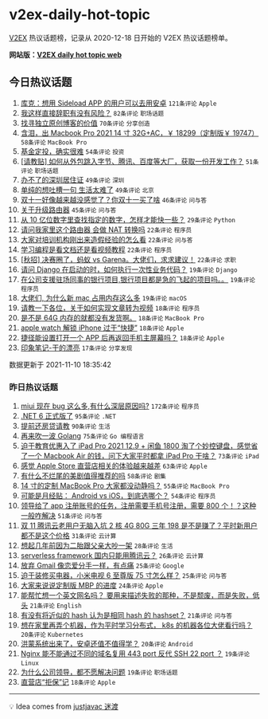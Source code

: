 # v2ex-daily-hot-topic

[V2EX](https://www.v2ex.com/) 热议话题榜，记录从 2020-12-18 日开始的 V2EX 热议话题榜单。

**网站版：[V2EX daily hot topic web](https://boojack.github.io/v2ex-daily-hot-topic-web/)**

## 今日热议话题

<!-- TODAY BEGIN -->

1. [库克：想用 Sideload APP 的用户可以去用安卓](https://www.v2ex.com/t/814382) `121条评论` `Apple`
1. [我这样直接辞职有没有风险？](https://www.v2ex.com/t/814338) `82条评论` `职场话题`
1. [找寻独立原创博客的价值](https://www.v2ex.com/t/814316) `70条评论` `分享创造`
1. [含泪，出 Macbook Pro 2021 14 寸 32G+AC，￥ 18299（定制版￥ 19747）](https://www.v2ex.com/t/814332) `58条评论` `MacBook Pro`
1. [基金定投，确实很难](https://www.v2ex.com/t/814341) `54条评论` `投资`
1. [[请教贴] 如何从外包跳入字节、腾讯、百度等大厂，获取一份开发工作？](https://www.v2ex.com/t/814309) `51条评论` `职场话题`
1. [办不了的深圳居住证](https://www.v2ex.com/t/814362) `49条评论` `深圳`
1. [单纯的想吐槽一句 生活太难了](https://www.v2ex.com/t/814406) `49条评论` `北京`
1. [双十一好像越来越没感觉了？你双十一买了啥](https://www.v2ex.com/t/814437) `46条评论` `问与答`
1. [关于升级路由器](https://www.v2ex.com/t/814311) `45条评论` `问与答`
1. [从 10 亿位数字里查找指定的数字，怎样才能快一些？](https://www.v2ex.com/t/814478) `29条评论` `Python`
1. [请问我家里这个路由器 会做 NAT 转换吗](https://www.v2ex.com/t/814494) `22条评论` `程序员`
1. [大家对培训机构刚出来造假经验的怎么看](https://www.v2ex.com/t/814458) `22条评论` `问与答`
1. [学习编程是看文档还是看视频教程](https://www.v2ex.com/t/814423) `22条评论` `程序员`
1. [[秋招] 决赛圈了，蚂蚁 vs Garena。大佬们，求求建议！](https://www.v2ex.com/t/814337) `22条评论` `求职`
1. [请问 Django 在启动的时，如何执行一次性业务代码？](https://www.v2ex.com/t/814479) `19条评论` `Django`
1. [在公司支援驻场同事的银行项目,银行项目都是急的飞起的项目吗。。](https://www.v2ex.com/t/814374) `19条评论` `程序员`
1. [大佬们, 为什么新 mac 占用内存这么多](https://www.v2ex.com/t/814344) `19条评论` `macOS`
1. [请教一下各位，关于如何实现文章转为视频](https://www.v2ex.com/t/814411) `18条评论` `程序员`
1. [是不是 64G 内存的就都没有发货啊。](https://www.v2ex.com/t/814394) `18条评论` `MacBook Pro`
1. [apple watch 解锁 iPhone 过于“快捷”](https://www.v2ex.com/t/814348) `18条评论` `Apple`
1. [捷径能设置打开一个 APP 后再返回手机主屏幕吗？](https://www.v2ex.com/t/814314) `18条评论` `Apple`
1. [印象笔记-干的漂亮](https://www.v2ex.com/t/814385) `17条评论` `分享发现`

数据更新于 2021-11-10 18:35:42

<!-- TODAY END -->

### 昨日热议话题

<!-- YESTERDAY BEGIN -->

1. [miui 现在 bug 这么多,有什么深层原因吗?](https://www.v2ex.com/t/814032) `172条评论` `程序员`
1. [.NET 6 正式版了](https://www.v2ex.com/t/814028) `95条评论` `.NET`
1. [提前还房贷请教](https://www.v2ex.com/t/814034) `90条评论` `生活`
1. [再来吹一波 Golang](https://www.v2ex.com/t/814129) `75条评论` `Go 编程语言`
1. [迫于教育优惠入了 iPad Pro 2021 12.9 + 闲鱼 1800 淘了个妙控键盘，感觉省了一个 Macbook Air 的钱，问下大家平时都拿 iPad Pro 干啥？](https://www.v2ex.com/t/814136) `73条评论` `iPad`
1. [感觉 Apple Store 直营店相关的体验越来越差](https://www.v2ex.com/t/814187) `63条评论` `Apple`
1. [有什么不烂尾的美剧值得推荐的吗](https://www.v2ex.com/t/814240) `58条评论` `剧集`
1. [14 寸的定制 MacBook Pro 大家都没动静吗？](https://www.v2ex.com/t/814085) `55条评论` `MacBook Pro`
1. [可能是月经贴： Android vs iOS，到底选哪个？](https://www.v2ex.com/t/814131) `54条评论` `程序员`
1. [领导给了 app 注册账号的任务，注册需要手机号注册，需要 800 个！？这种一般咋解决](https://www.v2ex.com/t/814065) `51条评论` `问与答`
1. [双 11 腾讯云老用户无脑入坑 2 核 4G 80G 三年 198 是不是赚了？平时新用户都不是这个价格](https://www.v2ex.com/t/814133) `31条评论` `云计算`
1. [想起几年前因为二胎跟父亲大吵一架](https://www.v2ex.com/t/814248) `28条评论` `生活`
1. [serverless framework 国内只能用腾讯云？](https://www.v2ex.com/t/814196) `26条评论` `云计算`
1. [放弃 Gmail 像恋爱分手一样，有点痛](https://www.v2ex.com/t/814212) `25条评论` `Google`
1. [迫于装修买电器，小米电视 6 至尊版 75 寸怎么样？](https://www.v2ex.com/t/814135) `25条评论` `问与答`
1. [大家来说说定制版 MBP 的进度](https://www.v2ex.com/t/814074) `24条评论` `Apple`
1. [能帮忙想一个英文网名吗？ 要用来描述失败的那种，不是颓废，而是失败，低头](https://www.v2ex.com/t/814228) `21条评论` `English`
1. [有没有将近似的 hash 认为是相同 hash 的 hashset？](https://www.v2ex.com/t/814128) `21条评论` `问与答`
1. [想在家里再弄个机器，作为平时学习分布式， k8s 的机器各位大佬看行吗？](https://www.v2ex.com/t/814176) `20条评论` `Kubernetes`
1. [洪蒙系统出来了，安卓还值不值得学？](https://www.v2ex.com/t/814141) `20条评论` `Android`
1. [Nginx 能不能通过不同的域名复用 443 port 反代 SSH 22 port ？](https://www.v2ex.com/t/814132) `19条评论` `Linux`
1. [为什么公司领导，都不愿解决问题](https://www.v2ex.com/t/814040) `19条评论` `职场话题`
1. [直营店“拒保”记](https://www.v2ex.com/t/814143) `18条评论` `Apple`

<!-- YESTERDAY END -->

---

💡 Idea comes from [justjavac 迷渡](https://github.com/justjavac/)
